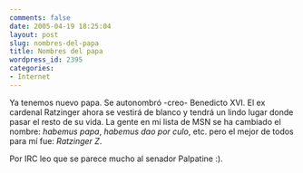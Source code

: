 ```yaml
---
comments: false
date: 2005-04-19 18:25:04
layout: post
slug: nombres-del-papa
title: Nombres del papa
wordpress_id: 2395
categories:
- Internet
---
```


Ya tenemos nuevo papa. Se autonombró -creo- Benedicto XVI. El ex cardenal Ratzinger ahora se vestirá de blanco y tendrá un lindo lugar donde pasar el resto de su vida. La gente en mi lista de MSN se ha cambiado el nombre: _habemus papa_, _habemus dao por culo_, etc. pero el mejor de todos para mí fue: _Ratzinger Z_.





Por IRC leo que se parece mucho al senador Palpatine :).




 
